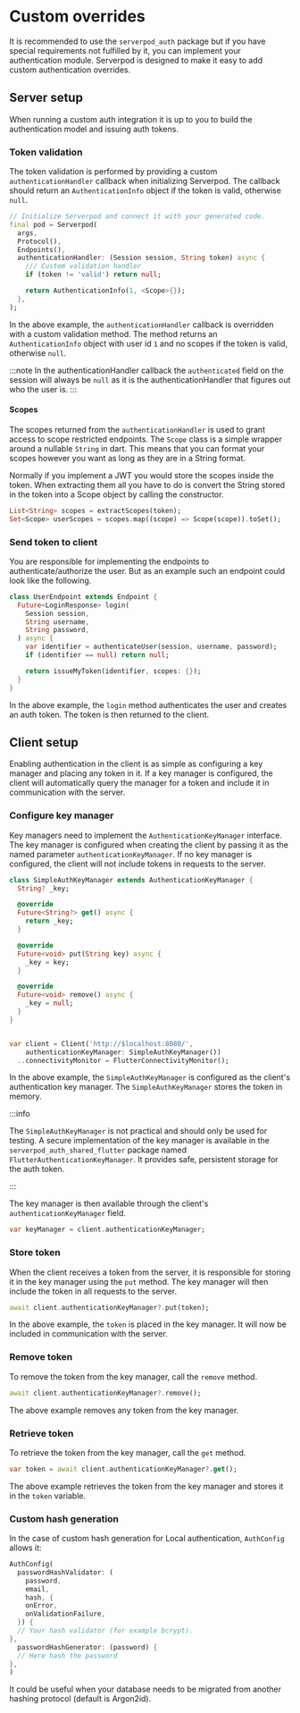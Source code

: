 # Custom overrides

It is recommended to use the `serverpod_auth` package but if you have special requirements not fulfilled by it, you can implement your authentication module. Serverpod is designed to make it easy to add custom authentication overrides.

## Server setup

When running a custom auth integration it is up to you to build the authentication model and issuing auth tokens.

### Token validation

The token validation is performed by providing a custom `authenticationHandler` callback when initializing Serverpod. The callback should return an `AuthenticationInfo` object if the token is valid, otherwise `null`.

```dart
// Initialize Serverpod and connect it with your generated code.
final pod = Serverpod(
  args,
  Protocol(),
  Endpoints(),
  authenticationHandler: (Session session, String token) async {
    /// Custom validation handler
    if (token != 'valid') return null;

    return AuthenticationInfo(1, <Scope>{});
  },
);
```

In the above example, the `authenticationHandler` callback is overridden with a custom validation method. The method returns an `AuthenticationInfo` object with user id `1` and no scopes if the token is valid, otherwise `null`.

:::note
In the authenticationHandler callback the `authenticated` field on the session will always be `null` as it is the authenticationHandler that figures out who the user is.
:::

#### Scopes

The scopes returned from the `authenticationHandler` is used to grant access to scope restricted endpoints. The `Scope` class is a simple wrapper around a nullable `String` in dart. This means that you can format your scopes however you want as long as they are in a String format.

Normally if you implement a JWT you would store the scopes inside the token. When extracting them all you have to do is convert the String stored in the token into a Scope object by calling the constructor.

```dart
List<String> scopes = extractScopes(token);
Set<Scope> userScopes = scopes.map((scope) => Scope(scope)).toSet();
```

### Send token to client

You are responsible for implementing the endpoints to authenticate/authorize the user. But as an example such an endpoint could look like the following.

```dart
class UserEndpoint extends Endpoint {
  Future<LoginResponse> login(
    Session session,
    String username,
    String password,
  ) async {
    var identifier = authenticateUser(session, username, password);
    if (identifier == null) return null;

    return issueMyToken(identifier, scopes: {});
  }
}
```

In the above example, the `login` method authenticates the user and creates an auth token. The token is then returned to the client.

## Client setup

Enabling authentication in the client is as simple as configuring a key manager and placing any token in it. If a key manager is configured, the client will automatically query the manager for a token and include it in communication with the server.

### Configure key manager

Key managers need to implement the `AuthenticationKeyManager` interface. The key manager is configured when creating the client by passing it as the named parameter `authenticationKeyManager`. If no key manager is configured, the client will not include tokens in requests to the server.

```dart
class SimpleAuthKeyManager extends AuthenticationKeyManager {
  String? _key;

  @override
  Future<String?> get() async {
    return _key;
  }

  @override
  Future<void> put(String key) async {
    _key = key;
  }

  @override
  Future<void> remove() async {
    _key = null;
  }
}


var client = Client('http://$localhost:8080/',
    authenticationKeyManager: SimpleAuthKeyManager())
  ..connectivityMonitor = FlutterConnectivityMonitor();
```

In the above example, the `SimpleAuthKeyManager` is configured as the client's authentication key manager. The `SimpleAuthKeyManager` stores the token in memory.

:::info

The `SimpleAuthKeyManager` is not practical and should only be used for testing. A secure implementation of the key manager is available in the `serverpod_auth_shared_flutter` package named `FlutterAuthenticationKeyManager`. It provides safe, persistent storage for the auth token.

:::

The key manager is then available through the client's `authenticationKeyManager` field.

```dart
var keyManager = client.authenticationKeyManager;
```

### Store token

When the client receives a token from the server, it is responsible for storing it in the key manager using the `put` method. The key manager will then include the token in all requests to the server.

```dart
await client.authenticationKeyManager?.put(token);
```

In the above example, the `token` is placed in the key manager. It will now be included in communication with the server.

### Remove token

To remove the token from the key manager, call the `remove` method.

```dart
await client.authenticationKeyManager?.remove();
```

The above example removes any token from the key manager.

### Retrieve token

To retrieve the token from the key manager, call the `get` method.

```dart
var token = await client.authenticationKeyManager?.get();
```

The above example retrieves the token from the key manager and stores it in the `token` variable.

### Custom hash generation

In the case of custom hash generation for Local authentication, `AuthConfig` allows it:

```dart
AuthConfig(
  passwordHashValidator: (
    password,
    email,
    hash, {
    onError,
    onValidationFailure,
  }) {
  // Your hash validator (for example bcrypt).
},
  passwordHashGenerator: (password) {
  // Here hash the password
},
)
```

It could be useful when your database needs to be migrated from another hashing protocol (default is Argon2id).
